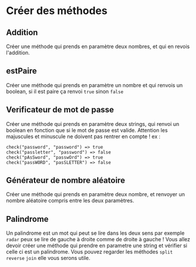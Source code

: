 # Créer des méthodes

## Addition
Créer une méthode qui prends en paramètre deux nombres, et qui en revois l'addition.

## estPaire
Créer une méthode qui prends en paramètre un nombre et qui renvois un boolean, si il est paire ça renvoi `true` sinon `false`

## Verificateur de mot de passe
Créer une méthode qui prends en paramètre deux strings, qui renvoi un boolean en fonction que si le mot de passe est valide.
Attention les majuscules et minuscule ne doivent pas rentrer en compte !
ex :
```
check("password", "password") => true
check("passletter", "password") => false
check("pAsSword", "passwOrd") => true
check("passWORD", "pasSLETTER") => false
```

## Générateur de nombre aléatoire
Créer une méthode qui prends en paramètre deux nombre, et renvoyer un nombre aléatoire compris entre les deux paramètres.

## Palindrome
Un palindrome est un mot qui peut se lire dans les deux sens par exemple `radar` peux se lire de gauche à droite comme de droite à gauche !
Vous allez devoir créer une méthode qui prendre en parametre une string et vérifier si celle ci est un palindrome. Vous pouvez regarder les méthodes `split` `reverse` `join` elle vous serons utile.
